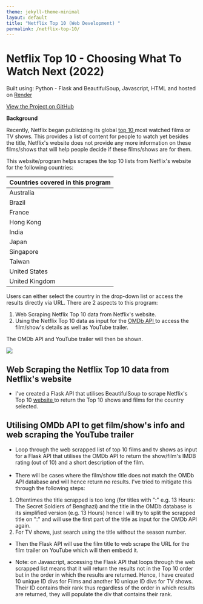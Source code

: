 ```yaml
---
theme: jekyll-theme-minimal
layout: default
title: "Netflix Top 10 (Web Development) "
permalink: /netflix-top-10/
---
```


# Netflix Top 10 - Choosing What To Watch Next (2022)

Built using: Python - Flask and BeautifulSoup, Javascript, HTML and hosted on <a href="https://netflix-top-10.onrender.com/"> Render </a>

<link rel="stylesheet" href="https://cdnjs.cloudflare.com/ajax/libs/font-awesome/4.7.0/css/font-awesome.min.css">

<p class="view"><a href="https://github.com/domteo95/netflix-top-10"><i class="fa fa-github" style="font-size:24px"></i>  View the Project on GitHub</a></p>

**Background**

Recently, Netflix began publicizing its global <a href="https://top10.netflix.com/united-states"> top 10 </a> most watched films or TV shows. This provides a list of content for people to watch yet besides the title, Netflix's website does not provide any more information on these films/shows that will help people decide if these films/shows are for them.

This website/program helps scrapes the top 10 lists from Netflix's website for the following countries:

| Countries covered in this program |
| --------------------------------- |
| Australia                         |
| Brazil                            |
| France                            |
| Hong Kong                         |
| India                             |
| Japan                             |
| Singapore                         |
| Taiwan                            |
| United States                     |
| United Kingdom                    |

Users can either select the country in the drop-down list or access the results directly via URL. There are 2 aspects to this program:

1. Web Scraping Netflix Top 10 data from Netflix's website.
2. Using the Netflix Top 10 data as input for the <a href="https://www.omdbapi.com"> OMDb API </a> to access the film/show's details as well as YouTube trailer.

The OMDb API and YouTube trailer will then be shown.

<img src="/assets/img/netflix-top-10.gif">

## Web Scraping the Netflix Top 10 data from Netflix's website

- I've created a Flask API that utilises BeautifulSoup to scrape Netflix's Top 10 <a href="https://top10.netflix.com/united-states"> website </a> to return the Top 10 shows and films for the country selected.

## Utilising OMDb API to get film/show's info and web scraping the YouTube trailer

- Loop through the web scrapped list of top 10 films and tv shows as input for a Flask API that utilises the OMDb API to return the show/film's IMDB rating (out of 10) and a short description of the film. <br><br>
- There will be cases where the film/show title does not match the OMDb API database and will hence return no results. I've tried to mitigate this through the following steps:

1. Oftentimes the title scrapped is too long (for titles with ":" e.g. 13 Hours: The Secret Soldiers of Benghazi) and the title in the OMDb database is its simplified version (e.g. 13 Hours) hence I will try to split the scrapped title on ":" and will use the first part of the title as input for the OMDb API again.
2. For TV shows, just search using the title without the season number.

- Then the Flask API will use the film title to web scrape the URL for the film trailer on YouTube which will then embedd it.

- Note: on Javascript, accessing the Flask API that loops through the web scrapped list means that it will return the results not in the Top 10 order but in the order in which the results are returned. Hence, I have created 10 unique ID divs for Films and another 10 unique ID divs for TV shows. Their ID contains their rank thus regardless of the order in which results are returned, they will populate the div that contains their rank.
